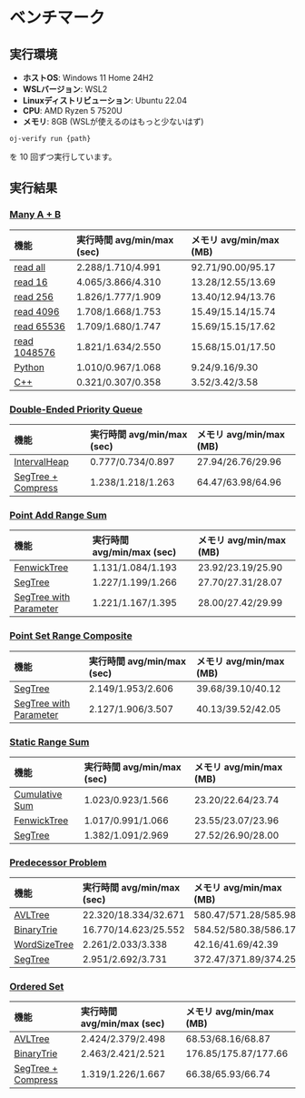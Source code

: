 # ベンチマーク

## 実行環境

- **ホストOS**: Windows 11 Home 24H2
- **WSLバージョン**: WSL2
- **Linuxディストリビューション**: Ubuntu 22.04
- **CPU**: AMD Ryzen 5 7520U
- **メモリ**: 8GB (WSLが使えるのはもっと少ないはず)

```
oj-verify run {path}
```

を 10 回ずつ実行しています。

## 実行結果

### [Many A + B](https://judge.yosupo.jp/problem/many_aplusb)

| 機能 | 実行時間 avg/min/max (sec) | メモリ avg/min/max (MB) |
| :--- | :--- | :--- |
| [read all](https://github.com/shogo314/ac-library-mojo/tree/main/verify/yosupo/sample/many_aplusb/io_all.test.mojo) | 2.288/1.710/4.991 | 92.71/90.00/95.17 |
| [read 16](https://github.com/shogo314/ac-library-mojo/tree/main/verify/yosupo/sample/many_aplusb/io_16.test.mojo) | 4.065/3.866/4.310 | 13.28/12.55/13.69 |
| [read 256](https://github.com/shogo314/ac-library-mojo/tree/main/verify/yosupo/sample/many_aplusb/io_256.test.mojo) | 1.826/1.777/1.909 | 13.40/12.94/13.76 |
| [read 4096](https://github.com/shogo314/ac-library-mojo/tree/main/verify/yosupo/sample/many_aplusb/io_4096.test.mojo) | 1.708/1.668/1.753 | 15.49/15.14/15.74 |
| [read 65536](https://github.com/shogo314/ac-library-mojo/tree/main/verify/yosupo/sample/many_aplusb/io_65536.test.mojo) | 1.709/1.680/1.747 | 15.69/15.15/17.62 |
| [read 1048576](https://github.com/shogo314/ac-library-mojo/tree/main/verify/yosupo/sample/many_aplusb/io_1048576.test.mojo) | 1.821/1.634/2.550 | 15.68/15.01/17.50 |
| [Python](https://github.com/shogo314/ac-library-mojo/tree/main/verify/yosupo/sample/many_aplusb/io.test.py) | 1.010/0.967/1.068 | 9.24/9.16/9.30 |
| [C++](https://github.com/shogo314/ac-library-mojo/tree/main/verify/yosupo/sample/many_aplusb/io.test.cpp) | 0.321/0.307/0.358 | 3.52/3.42/3.58 |

### [Double-Ended Priority Queue](https://judge.yosupo.jp/problem/double_ended_priority_queue)

| 機能 | 実行時間 avg/min/max (sec) | メモリ avg/min/max (MB) |
| :--- | :--- | :--- |
| [IntervalHeap](https://github.com/shogo314/ac-library-mojo/tree/main/verify/yosupo/data_structure/double_ended_priority_queue/interval_heap.test.mojo) | 0.777/0.734/0.897 | 27.94/26.76/29.96 |
| [SegTree + Compress](https://github.com/shogo314/ac-library-mojo/tree/main/verify/yosupo/data_structure/double_ended_priority_queue/segtree.test.mojo) | 1.238/1.218/1.263 | 64.47/63.98/64.96 |

### [Point Add Range Sum](https://judge.yosupo.jp/problem/point_add_range_sum)

| 機能 | 実行時間 avg/min/max (sec) | メモリ avg/min/max (MB) |
| :--- | :--- | :--- |
| [FenwickTree](https://github.com/shogo314/ac-library-mojo/tree/main/verify/yosupo/data_structure/point_add_range_sum/fenwicktree.test.mojo) | 1.131/1.084/1.193 | 23.92/23.19/25.90 |
| [SegTree](https://github.com/shogo314/ac-library-mojo/tree/main/verify/yosupo/data_structure/point_add_range_sum/segtree.test.mojo) | 1.227/1.199/1.266 | 27.70/27.31/28.07 |
| [SegTree with Parameter](https://github.com/shogo314/ac-library-mojo/tree/main/verify/yosupo/data_structure/point_add_range_sum/segtree_with_parameter.test.mojo) | 1.221/1.167/1.395 | 28.00/27.42/29.99 |

### [Point Set Range Composite](https://judge.yosupo.jp/problem/point_set_range_composite)

| 機能 | 実行時間 avg/min/max (sec) | メモリ avg/min/max (MB) |
| :--- | :--- | :--- |
| [SegTree](https://github.com/shogo314/ac-library-mojo/tree/main/verify/yosupo/data_structure/point_set_range_composite/segtree.test.mojo) | 2.149/1.953/2.606 | 39.68/39.10/40.12 |
| [SegTree with Parameter](https://github.com/shogo314/ac-library-mojo/tree/main/verify/yosupo/data_structure/point_set_range_composite/segtree_with_parameter.test.mojo) | 2.127/1.906/3.507 | 40.13/39.52/42.05 |

### [Static Range Sum](https://judge.yosupo.jp/problem/static_range_sum)

| 機能 | 実行時間 avg/min/max (sec) | メモリ avg/min/max (MB) |
| :--- | :--- | :--- |
| [Cumulative Sum](https://github.com/shogo314/ac-library-mojo/tree/main/verify/yosupo/data_structure/static_range_sum/cumulative_sum.test.mojo) | 1.023/0.923/1.566 | 23.20/22.64/23.74 |
| [FenwickTree](https://github.com/shogo314/ac-library-mojo/tree/main/verify/yosupo/data_structure/static_range_sum/fenwicktree.test.mojo) | 1.017/0.991/1.066 | 23.55/23.07/23.96 |
| [SegTree](https://github.com/shogo314/ac-library-mojo/tree/main/verify/yosupo/data_structure/static_range_sum/segtree.test.mojo) | 1.382/1.091/2.969 | 27.52/26.90/28.00 |

### [Predecessor Problem](https://judge.yosupo.jp/problem/predecessor_problem)

| 機能 | 実行時間 avg/min/max (sec) | メモリ avg/min/max (MB) |
| :--- | :--- | :--- |
| [AVLTree](https://github.com/shogo314/ac-library-mojo/tree/main/verify/yosupo/data_structure/predecessor_problem/avltree.test.mojo) | 22.320/18.334/32.671 | 580.47/571.28/585.98 |
| [BinaryTrie](https://github.com/shogo314/ac-library-mojo/tree/main/verify/yosupo/data_structure/predecessor_problem/binarytrie.test.mojo) | 16.770/14.623/25.552 | 584.52/580.38/586.17 |
| [WordSizeTree](https://github.com/shogo314/ac-library-mojo/tree/main/verify/yosupo/data_structure/predecessor_problem/wordsizetree.test.mojo) | 2.261/2.033/3.338 | 42.16/41.69/42.39 |
| [SegTree](https://github.com/shogo314/ac-library-mojo/tree/main/verify/yosupo/data_structure/predecessor_problem/segtree.test.mojo) | 2.951/2.692/3.731 | 372.47/371.89/374.25 |

### [Ordered Set](https://judge.yosupo.jp/problem/ordered_set)

| 機能 | 実行時間 avg/min/max (sec) | メモリ avg/min/max (MB) |
| :--- | :--- | :--- |
| [AVLTree](https://github.com/shogo314/ac-library-mojo/tree/main/verify/yosupo/data_structure/ordered_set/avltree.test.mojo) | 2.424/2.379/2.498 | 68.53/68.16/68.87 |
| [BinaryTrie](https://github.com/shogo314/ac-library-mojo/tree/main/verify/yosupo/data_structure/ordered_set/binarytrie.test.mojo) | 2.463/2.421/2.521 | 176.85/175.87/177.66 |
| [SegTree + Compress](https://github.com/shogo314/ac-library-mojo/tree/main/verify/yosupo/data_structure/ordered_set/segtree.test.mojo) | 1.319/1.226/1.667 | 66.38/65.93/66.74 |
